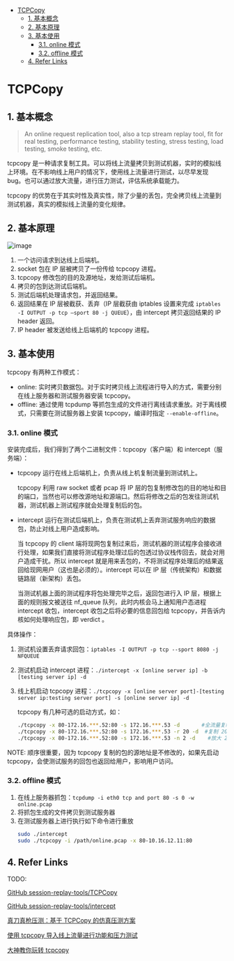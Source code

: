 - [TCPCopy](#tcpcopy)
  - [1. 基本概念](#1-基本概念)
  - [2. 基本原理](#2-基本原理)
  - [3. 基本使用](#3-基本使用)
    - [3.1. online 模式](#31-online-模式)
    - [3.2. offline 模式](#32-offline-模式)
  - [4. Refer Links](#4-refer-links)

# TCPCopy

## 1. 基本概念

> An online request replication tool, also a tcp stream replay tool, fit for real testing, performance testing, stability testing, stress testing, load testing, smoke testing, etc.

tcpcopy 是一种请求复制工具。可以将线上流量拷贝到测试机器，实时的模拟线上环境。在不影响线上用户的情况下，使用线上流量进行测试，以尽早发现 bug。也可以通过放大流量，进行压力测试，评估系统承载能力。

tcpcopy 的优势在于其实时性及真实性，除了少量的丢包，完全拷贝线上流量到测试机器，真实的模拟线上流量的变化规律。

## 2. 基本原理

![image](http://otaivnlxc.bkt.clouddn.com/jpg/2018/7/27/0014a92f86032b72e8e5f20b7a6c31df.jpg)

1. 一个访问请求到达线上后端机。
1. socket 包在 IP 层被拷贝了一份传给 tcpcopy 进程。
1. tcpcopy 修改包的目的及源地址，发给测试后端机。
1. 拷贝的包到达测试后端机。
1. 测试后端机处理请求包，并返回结果。
1. 返回结果在 IP 层被截获、丢弃（IP 层截获由 iptables 设置来完成 `iptables -I OUTPUT -p tcp –sport 80 -j QUEUE`），由 intercept 拷贝返回结果的 IP header 返回。
1. IP header 被发送给线上后端机的 tcpcopy 进程。

## 3. 基本使用

tcpcopy 有两种工作模式：
- online: 实时拷贝数据包。对于实时拷贝线上流程进行导入的方式，需要分别在线上服务器和测试服务器安装 tcpcopy。
- offline: 通过使用 tcpdump 等抓包生成的文件进行离线请求重放。对于离线模式，只需要在测试服务器上安装 tcpcopy，编译时指定 `--enable-offline`。

### 3.1. online 模式

安装完成后，我们得到了两个二进制文件：tcpcopy（客户端）和 intercept（服务端）：
- tcpcopy 运行在线上后端机上，负责从线上机复制流量到测试机上。

  tcpcopy 利用 raw socket 或者 pcap 将 IP 层的包复制修改包的目的地址和目的端口，当然也可以修改源地址和源端口。然后将修改之后的包发往测试机器，测试机器上测试程序就会处理复制后的包。

- intercept 运行在测试后端机上，负责在测试机上丢弃测试服务响应的数据包，防止对线上用户造成影响。

  当 tcpcopy 的 client 端将现网包复制过来后，测试机器的测试程序会接收进行处理，如果我们直接将测试程序处理过后的包透过协议栈传回去，就会对用户造成干扰。所以 intercept 就是用来丢包的，不将测试程序处理后的结果返回给现网用户（这也是必须的）。intercept 可以在 IP 层（传统架构）和数据链路层（新架构）丢包。

  当测试机器上面的测试程序将包处理完毕之后，返回包进行入 IP 层，根据上面的规则报文被送往 nf_queue 队列，此时内核会马上通知用户态进程 intercept 收包，intercept 收包之后将必要的信息回包给 tcpcopy，并告诉内核如何处理响应包，即 verdict 。

具体操作：
1. 测试机设置丢弃请求回包：`iptables -I OUTPUT -p tcp --sport 8080 -j NFQUEUE`
1. 测试机启动 intercept 进程：`./intercept -x [online server ip] -b [testing server ip] -d`
1. 线上机启动 tcpcopy 进程：`./tcpcopy -x [online server port]-[testing server ip:testing server port] -s [online server ip] -d`
    
    tcpcopy 有几种可选的启动方式，如：
    ```bash
    ./tcpcopy -x 80-172.16.***.52:80 -s 172.16.***.53 -d       #全流量复制
    ./tcpcopy -x 80-172.16.***.52:80 -s 172.16.***.53 -r 20 -d  #复制 20% 的流量
    ./tcpcopy -x 80-172.16.***.52:80 -s 172.16.***.53 -n 2 -d    #放大 2 倍流量
    ```
NOTE: 顺序很重要，因为 tcpcopy 复制的包的源地址是不修改的，如果先启动 tcpcopy，会使测试服务的回包也返回给用户，影响用户访问。

### 3.2. offline 模式

1. 在线上服务器抓包：`tcpdump -i eth0 tcp and port 80 -s 0 -w online.pcap`
1. 将抓包生成的文件拷贝到测试服务器
1. 在测试服务器上进行执行如下命令进行重放
    ```bash
    sudo ./intercept
    sudo ./tcpcopy -i /path/online.pcap -x 80-10.16.12.11:80
    ```

## 4. Refer Links

TODO:

[GitHub session-replay-tools/TCPCopy](https://github.com/session-replay-tools/tcpcopy)

[GitHub session-replay-tools/intercept](https://github.com/session-replay-tools/intercept)

[真刀真枪压测：基于 TCPCopy 的仿真压测方案](https://www.cnblogs.com/zhengyun_ustc/p/tcpcopy.html)

[使用 tcpcopy 导入线上流量进行功能和压力测试](http://blog.gaoyuan.xyz/2014/01/08/use-tcpcopy-test-online/)

[大神教你玩转 tcpcopy](https://www.imooc.com/article/29726?block_id=tuijian_wz)